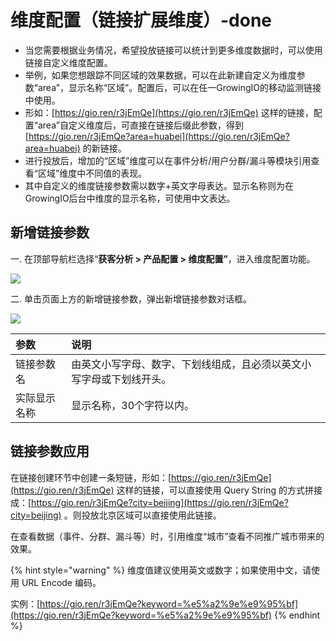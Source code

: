 # 维度配置（链接扩展维度）-done

* 当您需要根据业务情况，希望投放链接可以统计到更多维度数据时，可以使用链接自定义维度配置。
* 举例，如果您想跟踪不同区域的效果数据，可以在此新建自定义为维度参数“area”，显示名称“区域”。配置后，可以在任一GrowingIO的移动监测链接中使用。
* 形如：[https://gio.ren/r3jEmQe](https://gio.ren/r3jEmQe) 这样的链接，配置“area”自定义维度后，可直接在链接后缀此参数，得到 [https://gio.ren/r3jEmQe?area=huabei](https://gio.ren/r3jEmQe?area=huabei) 的新链接。
* 进行投放后，增加的“区域”维度可以在事件分析/用户分群/漏斗等模块引用查看“区域”维度中不同值的表现。
* 其中自定义的维度链接参数需以数字+英文字母表达。显示名称则为在GrowingIO后台中维度的显示名称，可使用中文表达。

## 新增链接参数

一. 在顶部导航栏选择“**获客分析 &gt; 产品配置 &gt; 维度配置”**，进入维度配置功能。

![](https://github.com/growingio/growingio-docs-v3/tree/d520f4a494f6c0635c83422f55c665597e79ee96/.gitbook/assets/image%20%28106%29.png)

二. 单击页面上方的新增链接参数，弹出新增链接参数对话框。

![](https://github.com/growingio/growingio-docs-v3/tree/d520f4a494f6c0635c83422f55c665597e79ee96/.gitbook/assets/image%20%2864%29.png)

| 参数 | 说明 |
| :--- | :--- |
| 链接参数名 | 由英文小写字母、数字、下划线组成，且必须以英文小写字母或下划线开头。 |
| 实际显示名称 | 显示名称，30个字符以内。 |

## 链接参数应用

在链接创建环节中创建一条短链，形如：[https://gio.ren/r3jEmQe](https://gio.ren/r3jEmQe) 这样的链接，可以直接使用 Query String 的方式拼接成：[https://gio.ren/r3jEmQe?city=beijing](https://gio.ren/r3jEmQe?city=beijing) 。则投放北京区域可以直接使用此链接。

在查看数据（事件、分群、漏斗等）时，引用维度“城市”查看不同推广城市带来的效果。

{% hint style="warning" %}
维度值建议使用英文或数字；如果使用中文，请使用 URL Encode 编码。

实例：[https://gio.ren/r3jEmQe?keyword=%e5%a2%9e%e9%95%bf](https://gio.ren/r3jEmQe?keyword=%e5%a2%9e%e9%95%bf)
{% endhint %}

